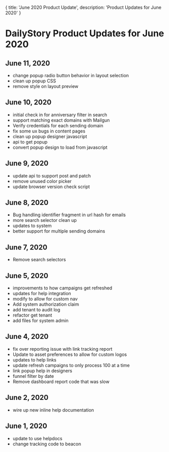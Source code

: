 {
	title: 'June 2020 Product Update',
	description: 'Product Updates for June 2020'
}
# DailyStory Product Updates for June 2020
## June 11, 2020
* change popup radio button behavior in layout selection
* clean up popup CSS
* remove style on layout preview

## June 10, 2020
* initial check in for anniversary filter in search
* support matching exact domains with Mailgun
* Verify credentials for each sending domain
* fix some ux bugs in content pages
* clean up popup designer javascript
* api to get popup
* convert popup design to load from javascript

## June 9, 2020
* update api to support post and patch
* remove unused color picker
* update browser version check script

## June 8, 2020
* Bug handling identifier fragment in url hash for emails
* more search selector clean up
* updates to system
* better support for multiple sending domains

## June 7, 2020
* Remove search selectors

## June 5, 2020
* improvements to how campaigns get refreshed
* updates for help integration
* modify to allow for custom nav
* Add system authorization claim
* add tenant to audit log
* refactor get tenant
* add files for system admin

## June 4, 2020
* fix over reporting issue with link tracking report
* Update to asset preferences to allow for custom logos
* updates to help links
* update refresh campaigns to only process 100 at a time
* link popup help in designers
* funnel filter by date
* Remove dashboard report code that was slow

## June 2, 2020
* wire up new inline help documentation

## June 1, 2020
* update to use helpdocs
* change tracking code to beacon
